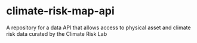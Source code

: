 # climate-risk-map-api
A repository for a data API that allows access to physical asset and climate risk data curated by the Climate Risk Lab
